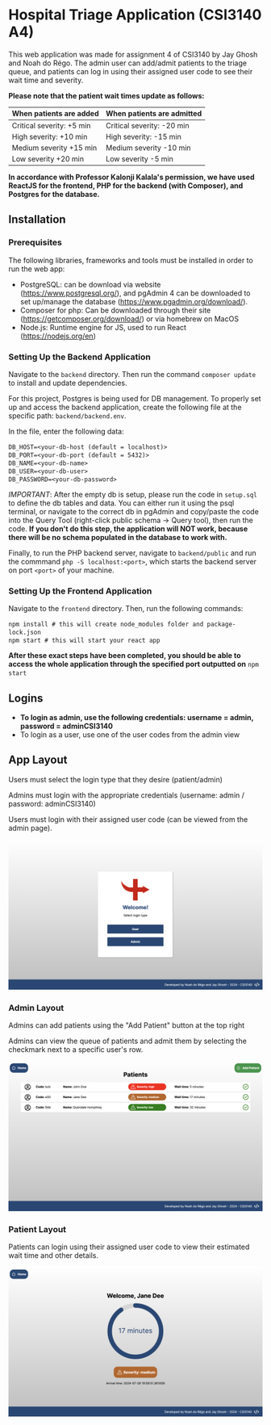 # Hospital Triage Application (CSI3140 A4)

This web application was made for assignment 4 of CSI3140 by Jay Ghosh and Noah do Régo. The admin user can add/admit patients to the triage queue,
and patients can log in using their assigned user code to see their wait time and severity. 

**Please note that the patient wait times update as follows:**

| When patients are added   | When patients are admitted |
| ------------------------- | -------------------------- |
| Critical severity: +5 min | Critical severity: -20 min |
| High severity: +10 min    | High severity: -15 min     |
| Medium severity +15 min   | Medium severity -10 min    |
| Low severity +20 min      | Low severity -5 min        |

**In accordance with Professor Kalonji Kalala's permission, we have used ReactJS for the frontend, PHP for the backend (with Composer), and Postgres for the database.**

## Installation

### Prerequisites

The following libraries, frameworks and tools must be installed in order to run the web app:

- PostgreSQL: can be download via website (https://www.postgresql.org/), and pgAdmin 4 can be downloaded to set up/manage the database (https://www.pgadmin.org/download/).
- Composer for php: Can be downloaded through their site (https://getcomposer.org/download/) or via homebrew on MacOS
- Node.js: Runtime engine for JS, used to run React (https://nodejs.org/en)

### Setting Up the Backend Application

Navigate to the `backend` directory. Then run the command `composer update` to install and update dependencies.

For this project, Postgres is being used for DB management. To properly set up and access the backend application, create the following file at the specific path: `backend/backend.env`.

In the file, enter the following data:

```env
DB_HOST=<your-db-host (default = localhost)>
DB_PORT=<your-db-port (default = 5432)>
DB_NAME=<your-db-name>
DB_USER=<your-db-user>
DB_PASSWORD=<your-db-password>
```

*IMPORTANT*: After the empty db is setup, please run the code in `setup.sql` to define the db tables and data. You can either run it using the psql terminal, or navigate to the correct db in pgAdmin
and copy/paste the code into the Query Tool (right-click public schema -> Query tool), then run the code. **If you don't do this step, the application will NOT work, because there will be no schema populated in the database to work with.**

Finally, to run the PHP backend server, navigate to `backend/public` and run the commmand `php -S localhost:<port>`, which starts the backend server on port `<port>` of your machine.

### Setting Up the Frontend Application

Navigate to the `frontend` directory. Then, run the following commands:

```
npm install # this will create node_modules folder and package-lock.json
npm start # this will start your react app
```

**After these exact steps have been completed, you should be able to access the whole application through the specified port outputted on** `npm start`

## Logins

- **To login as admin, use the following credentials: username = admin, password = adminCSI3140**
- To login as a user, use one of the user codes from the admin view

## App Layout

Users must select the login type that they desire (patient/admin)

Admins must login with the appropriate credentials (username: admin / password: adminCSI3140)

Users must login with their assigned user code (can be viewed from the admin page).

![Login Page UI](./frontend/src/images/login.png)

### Admin Layout

Admins can add patients using the "Add Patient" button at the top right

Admins can view the queue of patients and admit them by selecting the checkmark next to a specific user's row.

![Admin Page UI](./frontend/src/images/adminpage.png)

### Patient Layout

Patients can login using their assigned user code to view their estimated wait time and other details.

![User Page UI](./frontend/src/images/userpage.png)
